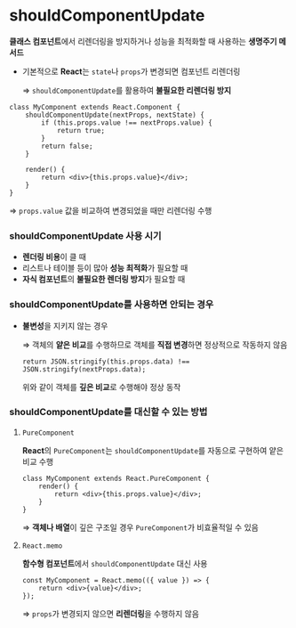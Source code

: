# shouldComponentUpdate

**클래스 컴포넌트**에서 리렌더링을 방지하거나 성능을 최적화할 때 사용하는 **생명주기 메서드**

- 기본적으로 **React**는 `state`나 `props`가 변경되면 컴포넌트 리렌더링
    
    ⇒ `shouldComponentUpdate`를 활용하여 **불필요한 리렌더링 방지**
    

```tsx
class MyComponent extends React.Component {
	shouldComponentUpdate(nextProps, nextState) {
		if (this.props.value !== nextProps.value) {
			return true;
		}
		return false;
	}

	render() {
		return <div>{this.props.value}</div>;
	}
}
```

⇒ `props.value` 값을 비교하여 변경되었을 때만 리렌더링 수행

### shouldComponentUpdate 사용 시기

- **렌더링 비용**이 클 때
- 리스트나 테이블 등이 많아 **성능 최적화**가 필요할 때
- **자식 컴포넌트**의 **불필요한 렌더링 방지**가 필요할 때

### shouldComponentUpdate를 사용하면 안되는 경우

- **불변성**을 지키지 않는 경우
    
    ⇒ 객체의 **얕은 비교**를 수행하므로 객체를 **직접 변경**하면 정상적으로 작동하지 않음
    
    `return JSON.stringify(this.props.data) !== JSON.stringify(nextProps.data);`
    
    위와 같이 객체를 **깊은 비교**로 수행해야 정상 동작
    

### shouldComponentUpdate를 대신할 수 있는 방법

1. `PureComponent`
    
    **React**의 `PureComponent`는 `shouldComponentUpdate`를 자동으로 구현하여 얕은 비교 수행
    
    ```tsx
    class MyComponent extends React.PureComponent {
    	render() {
    		return <div>{this.props.value}</div>;
    	}
    }
    ```
    
    ⇒ **객체나 배열**이 깊은 구조일 경우 `PureComponent`가 비효율적일 수 있음
    

1. `React.memo`
    
    **함수형 컴포넌트**에서 `shouldComponentUpdate` 대신 사용
    
    ```tsx
    const MyComponent = React.memo(({ value }) => {
    	return <div>{value}</div>;
    });
    ```
    
    ⇒ `props`가 변경되지 않으면 **리렌더링**을 수행하지 않음